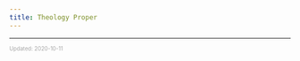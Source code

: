 ```yaml
---
title: Theology Proper
---
```


---

<sup><sub><font color="#a6a6a6">Updated: 2020-10-11</font></sub></sup>
